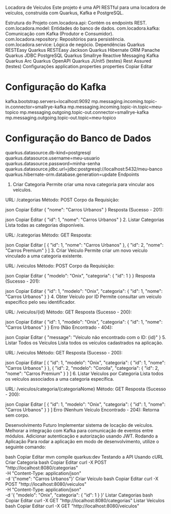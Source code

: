 Locadora de Veículos
Este projeto é uma API RESTful para uma locadora de veículos, construída com Quarkus, Kafka e PostgreSQL.

Estrutura do Projeto
com.locadora.api: Contém os endpoints REST.
com.locadora.model: Entidades do banco de dados.
com.locadora.kafka: Comunicação com Kafka (Produtor e Consumidor).
com.locadora.repository: Repositórios para persistência.
com.locadora.service: Lógica de negócio.
Dependências
Quarkus RESTEasy
Quarkus RESTEasy Jackson
Quarkus Hibernate ORM Panache
Quarkus JDBC PostgreSQL
Quarkus Smallrye Reactive Messaging Kafka
Quarkus Arc
Quarkus OpenAPI
Quarkus JUnit5 (testes)
Rest Assured (testes)
Configurações
application.properties
properties
Copiar
Editar
# Configuração do Kafka
kafka.bootstrap.servers=localhost:9092
mp.messaging.incoming.topic-in.connector=smallrye-kafka
mp.messaging.incoming.topic-in.topic=meu-topico
mp.messaging.outgoing.topic-out.connector=smallrye-kafka
mp.messaging.outgoing.topic-out.topic=meu-topico

# Configuração do Banco de Dados
quarkus.datasource.db-kind=postgresql
quarkus.datasource.username=meu-usuario
quarkus.datasource.password=minha-senha
quarkus.datasource.jdbc.url=jdbc:postgresql://localhost:5432/meu-banco
quarkus.hibernate-orm.database.generation=update
Endpoints
1. Criar Categoria
Permite criar uma nova categoria para vincular aos veículos.

URL: /categorias
Método: POST
Corpo da Requisição:

json
Copiar
Editar
{
  "nome": "Carros Urbanos"
}
Resposta (Sucesso - 201):

json
Copiar
Editar
{
  "id": 1,
  "nome": "Carros Urbanos"
}
2. Listar Categorias
Lista todas as categorias disponíveis.

URL: /categorias
Método: GET
Resposta:

json
Copiar
Editar
[
  {
    "id": 1,
    "nome": "Carros Urbanos"
  },
  {
    "id": 2,
    "nome": "Carros Premium"
  }
]
3. Criar Veículo
Permite criar um novo veículo vinculado a uma categoria existente.

URL: /veiculos
Método: POST
Corpo da Requisição:

json
Copiar
Editar
{
  "modelo": "Onix",
  "categoria": {
    "id": 1
  }
}
Resposta (Sucesso - 201):

json
Copiar
Editar
{
  "id": 1,
  "modelo": "Onix",
  "categoria": {
    "id": 1,
    "nome": "Carros Urbanos"
  }
}
4. Obter Veículo por ID
Permite consultar um veículo específico pelo seu identificador.

URL: /veiculos/{id}
Método: GET
Resposta (Sucesso - 200):

json
Copiar
Editar
{
  "id": 1,
  "modelo": "Onix",
  "categoria": {
    "id": 1,
    "nome": "Carros Urbanos"
  }
}
Erro (Não Encontrado - 404):

json
Copiar
Editar
{
  "message": "Veículo não encontrado com o ID: {id}"
}
5. Listar Todos os Veículos
Lista todos os veículos cadastrados na aplicação.

URL: /veiculos
Método: GET
Resposta (Sucesso - 200):

json
Copiar
Editar
[
  {
    "id": 1,
    "modelo": "Onix",
    "categoria": {
      "id": 1,
      "nome": "Carros Urbanos"
    }
  },
  {
    "id": 2,
    "modelo": "Corolla",
    "categoria": {
      "id": 2,
      "nome": "Carros Premium"
    }
  }
]
6. Listar Veículos por Categoria
Lista todos os veículos associados a uma categoria específica.

URL: /veiculos/categoria/{categoriaNome}
Método: GET
Resposta (Sucesso - 200):

json
Copiar
Editar
[
  {
    "id": 1,
    "modelo": "Onix",
    "categoria": {
      "id": 1,
      "nome": "Carros Urbanos"
    }
  }
]
Erro (Nenhum Veículo Encontrado - 204): Retorna sem corpo.

Desenvolvimento Futuro
Implementar sistema de locação de veículos.
Melhorar a integração com Kafka para comunicação de eventos entre módulos.
Adicionar autenticação e autorização usando JWT.
Rodando a Aplicação
Para rodar a aplicação em modo de desenvolvimento, utilize o seguinte comando:

bash
Copiar
Editar
mvn compile quarkus:dev
Testando a API
Usando cURL
Criar Categoria
bash
Copiar
Editar
curl -X POST "http://localhost:8080/categorias" \
     -H "Content-Type: application/json" \
     -d '{"nome": "Carros Urbanos"}'
Criar Veículo
bash
Copiar
Editar
curl -X POST "http://localhost:8080/veiculos" \
     -H "Content-Type: application/json" \
     -d '{
           "modelo": "Onix",
           "categoria": {
             "id": 1
           }
         }'
Listar Categorias
bash
Copiar
Editar
curl -X GET "http://localhost:8080/categorias"
Listar Veículos
bash
Copiar
Editar
curl -X GET "http://localhost:8080/veiculos"
